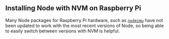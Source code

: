 ## Installing Node with NVM on Raspberry Pi

Many Node packages for Raspberry Pi hardware, such as [`nodeimu`](https://github.com/rupnikj/nodeimu) have not been updated to work with the most recent versions of Node, so being able to easily switch between versions with NVM is helpful.

